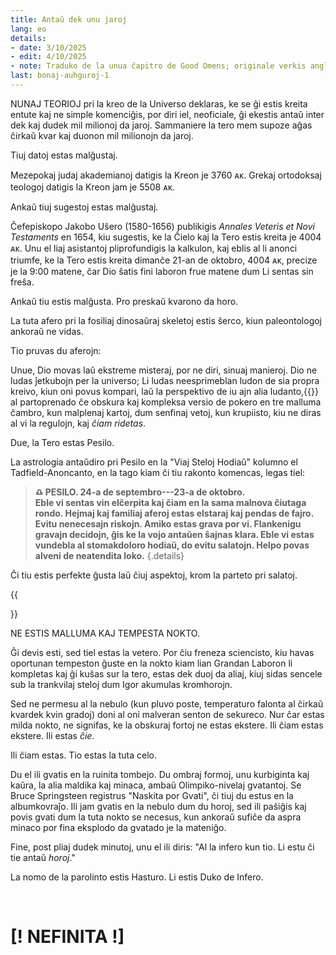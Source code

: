 ```yaml
---
title: Antaŭ dek unu jaroj
lang: eo
details:
- date: 3/10/2025
- edit: 4/10/2025
- note: Traduko de la unua ĉapitro de Good Omens; originale verkis angle Neil Gaiman kaj Terry Pratchett en 1990.
last: bonaj-auhguroj-1
---
```


NUNAJ TEORIOJ pri la kreo de la Universo deklaras, ke se ĝi estis kreita entute kaj ne simple komenciĝis, por diri iel, neoficiale, ĝi ekestis antaŭ inter dek kaj dudek mil milionoj da jaroj. Sammaniere la tero mem supoze aĝas ĉirkaŭ kvar kaj duonon mil milionojn da jaroj.

Tiuj datoj estas malĝustaj.

Mezepokaj judaj akademianoj datigis la Kreon je 3760 ᴀᴋ. Grekaj ortodoksaj teologoj datigis la Kreon jam je 5508 ᴀᴋ.

Ankaŭ tiuj sugestoj estas malĝustaj.

Ĉefepiskopo Jakobo Uŝero (1580-1656) publikigis *Annales Veteris et Novi Testaments* en 1654, kiu sugestis, ke la Ĉielo kaj la Tero estis kreita je 4004 ᴀᴋ. Unu el liaj asistantoj pliprofundigis la kalkulon, kaj eblis al li anonci triumfe, ke la Tero estis kreita dimanĉe 21-an de oktobro, 4004 ᴀᴋ, precize je la 9:00 matene, ĉar Dio ŝatis fini laboron frue matene dum Li sentas sin freŝa.

Ankaŭ tiu estis malĝusta. Pro preskaŭ kvarono da horo.

La tuta afero pri la fosiliaj dinosaŭraj skeletoj estis ŝerco, kiun paleontologoj ankoraŭ ne vidas.

Tio pruvas du aferojn:

Unue, Dio movas laŭ ekstreme misteraj, por ne diri, sinuaj manieroj. Dio ne ludas ĵetkubojn per la universo; Li ludas neesprimeblan ludon de sia propra kreivo, kiun oni povus kompari, laŭ la perspektivo de iu ajn alia ludanto,{{<note text="t.e., ĉiuj">}} al partoprenado ĉe obskura kaj kompleksa versio de pokero en tre malluma ĉambro, kun malplenaj kartoj, dum senfinaj vetoj, kun krupiisto, kiu ne diras al vi la regulojn, kaj *ĉiam ridetas*.

Due, la Tero estas Pesilo.

La astrologia antaŭdiro pri Pesilo en la "Viaj Steloj Hodiaŭ" kolumno el Tadfield-Anoncanto, en la tago kiam ĉi tiu rakonto komencas, legas tiel:

> **♎︎ PESILO. 24-a de septembro---23-a de oktobro.**  
> **Eble vi sentas vin elĉerpita kaj ĉiam en la sama malnova ĉiutaga rondo. Hejmaj kaj familiaj aferoj estas elstaraj kaj pendas de fajro. Evitu nenecesajn riskojn. Amiko estas grava por vi. Flankenigu gravajn decidojn, ĝis ke la vojo antaŭen ŝajnas klara. Eble vi estas vundebla al stomakdoloro hodiaŭ, do evitu salatojn. Helpo povas alveni de neatendita loko.**
{.details}

Ĉi tiu estis perfekte ĝusta laŭ ĉiuj aspektoj, krom la parteto pri salatoj.

{{<div>}}

NE ESTIS MALLUMA KAJ TEMPESTA NOKTO.

Ĝi devis esti, sed tiel estas la vetero. Por ĉiu freneza sciencisto, kiu havas oportunan tempeston ĝuste en la nokto kiam lian Grandan Laboron li kompletas kaj ĝi kuŝas sur la tero, estas dek duoj da aliaj, kiuj sidas sencele sub la trankvilaj steloj dum Igor akumulas kromhorojn.

Sed ne permesu al la nebulo (kun pluvo poste, temperaturo falonta al ĉirkaŭ kvardek kvin gradoj) doni al oni malveran senton de sekureco. Nur ĉar estas milda nokto, ne signifas, ke la obskuraj fortoj ne estas ekstere. Ili ĉiam estas ekstere. Ili estas *ĉie*.

Ili ĉiam estas. Tio estas la tuta celo.

Du el ili gvatis en la ruinita tombejo. Du ombraj formoj, unu kurbiginta kaj kaŭra, la alia maldika kaj minaca, ambaŭ Olimpiko-nivelaj gvatantoj. Se Bruce Springsteen registrus "Naskita por Gvati", ĉi tiuj du estus en la albumkovraĵo. Ili jam gvatis en la nebulo dum du horoj, sed ili paŝiĝis kaj povis gvati dum la tuta nokto se necesus, kun ankoraŭ sufiĉe da aspra minaco por fina eksplodo da gvatado je la mateniĝo.

Fine, post pliaj dudek minutoj, unu el ili diris: "Al la infero kun tio. Li estu ĉi tie antaŭ *horoj*."

La nomo de la parolinto estis Hasturo. Li estis Duko de Infero.

<br>

# [! NEFINITA !]

<!--

{{<div>}}

Multaj fenomenoj—militoj, plagoj, subitaj revizoradoj—estas proponitaj pruvoj pro la kaŝita mano de Satano en la Homaj aferoj, sed kiam ajn demonologiaj studentoj renkontiĝas, la Londona orbita aŭtovojo M25 estas interkonsentite inter la ĉefaj kandidatoj por Ekspozicaĵo A.

Kie ili eraras, kompreneble, estas en supozi, ke la vojaĉo estas malica nur por la nekredebla masakro kaj frustriĝo, kiujn ĝi kaŭzas ĉiutage.

Fakte, malmultaj homoj sur la planedo scias, ke la formo de la M25 estas same ol la simbolo *odegra* laŭ la lingvo de la Nigra Pastaro el Antikva Muo, kaj signifas "Honoru la Grandan Beston, Manĝanton de Mondoj." La miloj da veturantoj, kiuj ĉiutage furiozas tra ĝiaj serpentaj longoj, kaŭzas la saman efikon kiel akvo en preĝorado, muelante senfinan nebulon de malaltgrada malbono por polui la metafizikan atmosferon en dekoj da mejloj ĉirkaŭe.

Ĝi estis unu el la plej grandaj sukcesoj de Kroŭlo. Daŭris *jaroj* al li por fini ĝin, kaj implikis tri komputilajn atakojn, du enrompojn, unu subaĉetadeton kaj, humidan nokton kiam ĉio alia fiaskis, du horojn en ŝlima kampo movante la markilojn je kelkaj sed sekrete signifaj metroj. Kiam Kroŭlo vidis la unuan trafikobstrukcon, li spertis la karan varman senton de malbona laboro bone farita.

Ĝi gajnis al li honoran mencion.

Kroŭlo nun veturis je 110 meijloj hore ie oriente de Slough. Neniu pri li aspektis aparte demona. Nek kornoj nek flugiloj. Konfesinde li aŭskultadis _Plej Bonaj el Queen_ bendon, sed oni faru neniujn konkludojn pro tio, ĉar ĉiuj bendoj lasitaj en aŭto dum pli ol duonmonato metamorfoziĝas _Plej Bonaj el Queen_ albumo. Ne apartaj demonaj pensoj trairis lian kapon. Fakte, li nun scivolis svage, kiuj estis Moey kaj Chandon.

Kroŭlo havis malhelajn harojn kaj bonajn vangostojn, kaj li surportis serpenthaŭtajn ŝuojn, aŭ almenaŭ probable li portis ŝuojn, kaj li povis fari tre strangaj aferoj per sia lango. Kaj, kiam li malatentiĝis, li havis tendencon fajfi.

Li ankaŭ ne multe palpebrumis.

La aŭto, kiun li stiris, estis 1926 nigra Bentlejo, de nur unu posedanto ekde nova, kaj ĉi posedanto estis Kroŭlo. Li flegis ĝin.
-->
